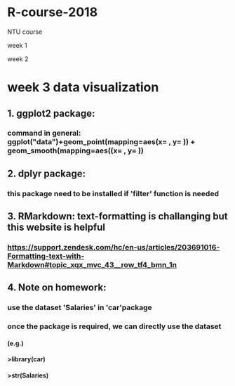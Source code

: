 # R-course-2018
NTU course

week 1

week 2


# week 3 data visualization
## 1. ggplot2 package: 
### command in general: ggplot("data")+geom_point(mapping=aes(x= , y= )) + geom_smooth(mapping=aes((x= , y= )) 
## 2. dplyr package:
### this package need to be installed if 'filter' function is needed
## 3. RMarkdown: text-formatting is challanging but this website is helpful 
### https://support.zendesk.com/hc/en-us/articles/203691016-Formatting-text-with-Markdown#topic_xqx_mvc_43__row_tf4_bmn_1n
## 4. Note on homework:
### use the dataset 'Salaries' in 'car'package
### once the package is required, we can directly use the dataset
#### (e.g.)
#### >library(car)
#### >str(Salaries)
